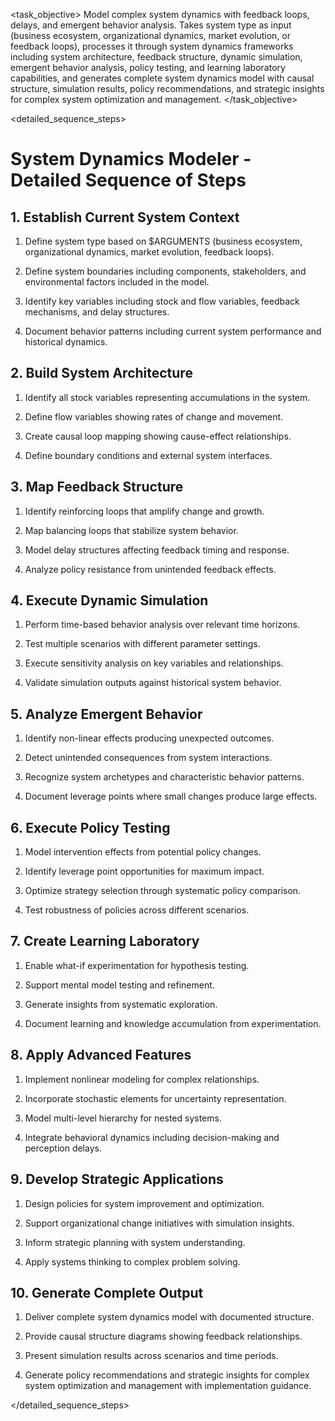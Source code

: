 <task name="System Dynamics Modeler">

<task_objective>
Model complex system dynamics with feedback loops, delays, and emergent behavior analysis. Takes system type as input (business ecosystem, organizational dynamics, market evolution, or feedback loops), processes it through system dynamics frameworks including system architecture, feedback structure, dynamic simulation, emergent behavior analysis, policy testing, and learning laboratory capabilities, and generates complete system dynamics model with causal structure, simulation results, policy recommendations, and strategic insights for complex system optimization and management.
</task_objective>

<detailed_sequence_steps>
# System Dynamics Modeler - Detailed Sequence of Steps

## 1. Establish Current System Context

1. Define system type based on $ARGUMENTS (business ecosystem, organizational dynamics, market evolution, feedback loops).

2. Define system boundaries including components, stakeholders, and environmental factors included in the model.

3. Identify key variables including stock and flow variables, feedback mechanisms, and delay structures.

4. Document behavior patterns including current system performance and historical dynamics.

## 2. Build System Architecture

1. Identify all stock variables representing accumulations in the system.

2. Define flow variables showing rates of change and movement.

3. Create causal loop mapping showing cause-effect relationships.

4. Define boundary conditions and external system interfaces.

## 3. Map Feedback Structure

1. Identify reinforcing loops that amplify change and growth.

2. Map balancing loops that stabilize system behavior.

3. Model delay structures affecting feedback timing and response.

4. Analyze policy resistance from unintended feedback effects.

## 4. Execute Dynamic Simulation

1. Perform time-based behavior analysis over relevant time horizons.

2. Test multiple scenarios with different parameter settings.

3. Execute sensitivity analysis on key variables and relationships.

4. Validate simulation outputs against historical system behavior.

## 5. Analyze Emergent Behavior

1. Identify non-linear effects producing unexpected outcomes.

2. Detect unintended consequences from system interactions.

3. Recognize system archetypes and characteristic behavior patterns.

4. Document leverage points where small changes produce large effects.

## 6. Execute Policy Testing

1. Model intervention effects from potential policy changes.

2. Identify leverage point opportunities for maximum impact.

3. Optimize strategy selection through systematic policy comparison.

4. Test robustness of policies across different scenarios.

## 7. Create Learning Laboratory

1. Enable what-if experimentation for hypothesis testing.

2. Support mental model testing and refinement.

3. Generate insights from systematic exploration.

4. Document learning and knowledge accumulation from experimentation.

## 8. Apply Advanced Features

1. Implement nonlinear modeling for complex relationships.

2. Incorporate stochastic elements for uncertainty representation.

3. Model multi-level hierarchy for nested systems.

4. Integrate behavioral dynamics including decision-making and perception delays.

## 9. Develop Strategic Applications

1. Design policies for system improvement and optimization.

2. Support organizational change initiatives with simulation insights.

3. Inform strategic planning with system understanding.

4. Apply systems thinking to complex problem solving.

## 10. Generate Complete Output

1. Deliver complete system dynamics model with documented structure.

2. Provide causal structure diagrams showing feedback relationships.

3. Present simulation results across scenarios and time periods.

4. Generate policy recommendations and strategic insights for complex system optimization and management with implementation guidance.

</detailed_sequence_steps>

</task>
